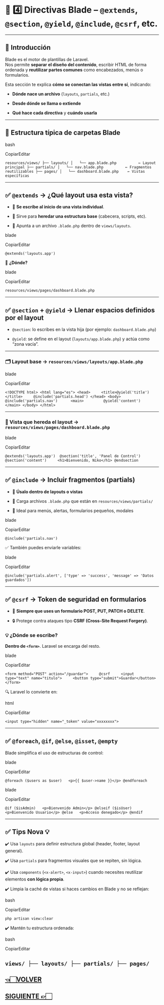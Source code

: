 # 🧩 4️⃣ Directivas Blade – `@extends`, `@section`, `@yield`, `@include`, `@csrf`, etc.

---

## 🧭 Introducción

Blade es el motor de plantillas de Laravel.  
Nos permite **separar el diseño del contenido**, escribir HTML de forma ordenada y **reutilizar partes comunes** como encabezados, menús o formularios.

Esta sección te explica **cómo se conectan las vistas entre sí**, indicando:

- **Dónde nace un archivo** (`layouts`, `partials`, etc.)
    
- **Desde dónde se llama o extiende**
    
- **Qué hace cada directiva** y **cuándo usarla**
    

---

## 🧱 Estructura típica de carpetas Blade

bash

CopiarEditar

`resources/views/ ├── layouts/ │   └── app.blade.php          ← Layout principal ├── partials/ │   └── nav.blade.php          ← Fragmentos reutilizables ├── pages/ │   └── dashboard.blade.php    ← Vistas específicas`

---

## ✅ `@extends` → ¿Qué layout usa esta vista?

- 📌 **Se escribe al inicio de una vista individual**.
    
- 🔁 Sirve para **heredar una estructura base** (cabecera, scripts, etc).
    
- 🧭 Apunta a un archivo `.blade.php` dentro de `views/layouts`.
    

blade

CopiarEditar

`@extends('layouts.app')`

🧠 **¿Dónde?**

blade

CopiarEditar

`resources/views/pages/dashboard.blade.php`

---

## ✅ `@section` + `@yield` → Llenar espacios definidos por el layout

- `@section`: lo escribes en la vista hija (por ejemplo: `dashboard.blade.php`)
    
- `@yield`: se define en el layout (`layouts/app.blade.php`) y actúa como “zona vacía”.
    

---

### 🗂️ Layout base → `resources/views/layouts/app.blade.php`

blade

CopiarEditar

`<!DOCTYPE html> <html lang="es"> <head>     <title>@yield('title')</title>     @include('partials.head') </head> <body>     @include('partials.nav')      <main>         @yield('content')     </main> </body> </html>`

---

### 🧾 Vista que hereda el layout → `resources/views/pages/dashboard.blade.php`

blade

CopiarEditar

`@extends('layouts.app')  @section('title', 'Panel de Control')  @section('content')     <h1>Bienvenido, Niko</h1> @endsection`

---

## ✅ `@include` → Incluir fragmentos (partials)

- 📌 **Úsalo dentro de layouts o vistas**
    
- 💾 Carga archivos `.blade.php` que están en `resources/views/partials/`
    
- 🧰 Ideal para menús, alertas, formularios pequeños, modales
    

blade

CopiarEditar

`@include('partials.nav')`

✅ También puedes enviarle variables:

blade

CopiarEditar

`@include('partials.alert', ['type' => 'success', 'message' => 'Datos guardados'])`

---

## ✅ `@csrf` → Token de seguridad en formularios

- 📌 **Siempre que uses un formulario POST, PUT, PATCH o DELETE**.
    
- 🔒 Protege contra ataques tipo **CSRF (Cross-Site Request Forgery)**.
    

### 💡 ¿Dónde se escribe?

**Dentro de `<form>`**. Laravel se encarga del resto.

blade

CopiarEditar

`<form method="POST" action="/guardar">     @csrf     <input type="text" name="titulo">     <button type="submit">Guardar</button> </form>`

🔍 Laravel lo convierte en:

html

CopiarEditar

`<input type="hidden" name="_token" value="xxxxxxxx">`

---

## ✅ `@foreach`, `@if`, `@else`, `@isset`, `@empty`

Blade simplifica el uso de estructuras de control:

blade

CopiarEditar

`@foreach ($users as $user)   <p>{{ $user->name }}</p> @endforeach`

blade

CopiarEditar

`@if ($isAdmin)   <p>Bienvenido Admin</p> @elseif ($isUser)   <p>Bienvenido Usuario</p> @else   <p>Acceso denegado</p> @endif`

---

## ✅ Tips Nova 💡

✔️ Usa `layouts` para definir estructura global (header, footer, layout general).

✔️ Usa `partials` para fragmentos visuales que se repiten, sin lógica.

✔️ Usa `components` (`<x-alert>`, `<x-input>`) cuando necesites reutilizar elementos **con lógica propia**.

✔️ Limpia la caché de vistas si haces cambios en Blade y no se reflejan:

bash

CopiarEditar

`php artisan view:clear`

✔️ Mantén tu estructura ordenada:

bash

CopiarEditar

`views/ ├── layouts/ ├── partials/ ├── pages/`
---

## [👈🏻VOLVER](Pasar%20datos%20con%20compact.md)

## [SIGUIENTE 👉🏻](Laravel%20index.md)